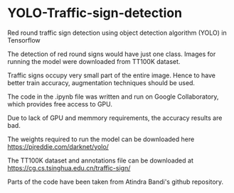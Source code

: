 # YOLO-Traffic-sign-detection
Red round traffic sign detection using object detection algorithm (YOLO) in Tensorflow

The detection of red round signs would have just one class. Images for running the model were downloaded from TT100K dataset. 

Traffic signs occupy very small part of the entire image. Hence to have better train accuracy, augmentation techniques should be used.

The code in the .ipynb file was written and run on Google Collaboratory, which provides free access to GPU.

Due to lack of GPU and memmory requirements, the accuracy results are bad.

The weights required to run the model can be downloaded here https://pjreddie.com/darknet/yolo/

The TT100K dataset and annotations file can be downloaded at https://cg.cs.tsinghua.edu.cn/traffic-sign/

Parts of the code have been taken from Atindra Bandi's github repository.
